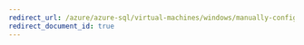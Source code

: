 ```yaml
---
redirect_url: /azure/azure-sql/virtual-machines/windows/manually-configure-availability-group-multiple-regions
redirect_document_id: true
---
```

